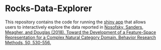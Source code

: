 # Rocks-Data-Explorer
This repository contains the code for running the [shiny app](https://craasand.shinyapps.io/Rocks_Data_Explorer/) that allows users to interactively explore the data reported in [Nosofsky, Sanders, Meagher, and Douglas (2018). Toward the Development of a Feature-Space Representation for a Complex Natural Category Domain. Behavior Research Methods, 50, 530-556.](https://link.springer.com/article/10.3758/s13428-017-0884-8)
